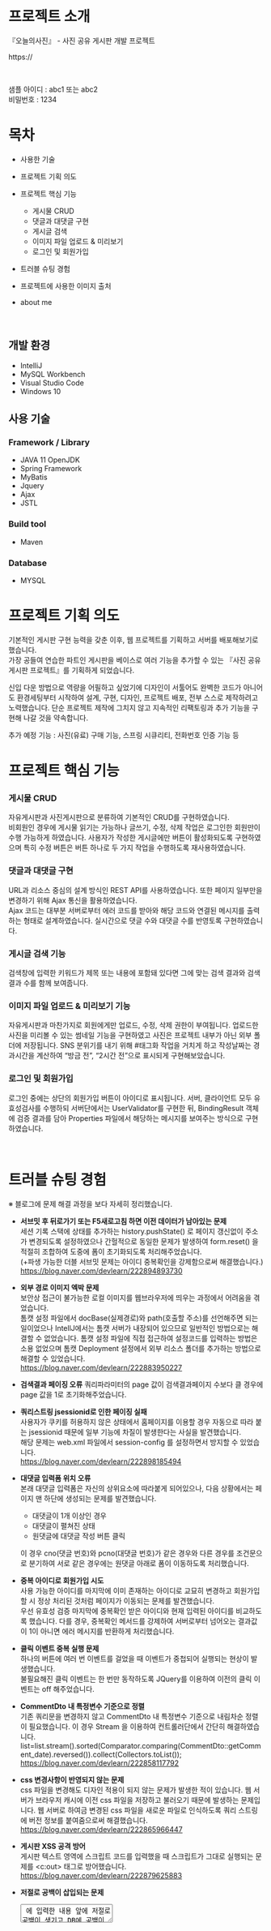# 프로젝트 소개   
『오늘의사진』 - 사진 공유 게시판 개발 프로젝트   

https://   

<br>

샘플 아이디 : abc1 또는 abc2   
비밀번호 : 1234   

# 목차   
  
- 사용한 기술  
- 프로젝트 기획 의도  
- 프로젝트 핵심 기능  
  
  - 게시물 CRUD  
  - 댓글과 대댓글 구현   
  - 게시글 검색
  - 이미지 파일 업로드 & 미리보기
  - 로그인 및 회원가입
- 트러블 슈팅 경험
- 프로젝트에 사용한 이미지 출처
- about me

<br>

## 개발 환경
-	IntelliJ
-	MySQL Workbench
-	Visual Studio Code
-	Windows 10

## 사용 기술
### Framework / Library
- JAVA 11 OpenJDK
- Spring Framework
- MyBatis
- Jquery
- Ajax
- JSTL

### Build tool
- Maven

### Database
- MYSQL

# 프로젝트 기획 의도
기본적인 게시판 구현 능력을 갖춘 이후, 웹 프로젝트를 기획하고 서버를 배포해보기로 했습니다.  
가장 공들여 연습한 파트인 게시판을 베이스로 여러 기능을 추가할 수 있는 『사진 공유 게시판 프로젝트』를 기획하게 되었습니다.

신입 다운 방법으로 역량을 어필하고 싶었기에 디자인이 서툴어도 완벽한 코드가 아니어도 
환경세팅부터 시작하여 설계, 구현, 디자인, 프로젝트 배포, 전부 스스로 제작하려고 노력했습니다.
단순 프로젝트 제작에 그치지 않고 지속적인 리팩토링과 추가 기능을 구현해 나갈 것을 약속합니다.  

추가 예정 기능 : 사진(유료) 구매 기능, 스프링 시큐리티, 전화번호 인증 기능 등   

# 프로젝트 핵심 기능
  ### 게시물 CRUD
  자유게시판과 사진게시판으로 분류하여 기본적인 CRUD를 구현하였습니다.  
  비회원인 경우에 게시물 읽기는 가능하나 글쓰기, 수정, 삭제 작업은 로그인한 회원만이 수행 가능하게 하였습니다. 
  사용자가 작성한 게시글에만 버튼이 활성화되도록 구현하였으며 특히 수정 버튼은 버튼 하나로 두 가지 작업을 수행하도록 재사용하였습니다.   
  
  ### 댓글과 대댓글 구현
  URL과 리소스 중심의 설계 방식인 REST API를 사용하였습니다. 또한 페이지 일부만을 변경하기 위해 Ajax 통신을 활용하였습니다.  
  Ajax 코드는 대부분 서버로부터 에러 코드를 받아와 해당 코드와 연결된 메시지를 출력하는 형태로 설계하였습니다. 
  실시간으로 댓글 수와 대댓글 수를 반영토록 구현하였습니다.
  
  ### 게시글 검색 기능
  검색창에 입력한 키워드가 제목 또는 내용에 포함돼 있다면 그에 맞는 검색 결과와 검색 결과 수를 함께 보여줍니다.
  
  ### 이미지 파일 업로드 & 미리보기 기능
  자유게시판과 마찬가지로 회원에게만 업로드, 수정, 삭제 권한이 부여됩니다. 업로드한 사진을 미리볼 수 있는 썸네일 기능을 구현하였고 
  사진은 프로젝트 내부가 아닌 외부 폴더에 저장됩니다. 
  SNS 분위기를 내기 위해 #태그화 작업을 거치게 하고 작성날짜는 경과시간을 계산하여 “방금 전”, “2시간 전”으로 표시되게 구현해보았습니다.
  
  ### 로그인 및 회원가입
  로그인 중에는 상단의 회원가입 버튼이 아이디로 표시됩니다. 서버, 클라이언트 모두 유효성검사를 수행하되 서버단에서는 UserValidator를 구현한 뒤, 
  BindingResult 객체에 검증 결과를 담아 Properties 파일에서 해당하는 메시지를 보여주는 방식으로 구현하였습니다.  
  
  <br>
    
# 트러블 슈팅 경험
※ 블로그에 문제 해결 과정을 보다 자세히 정리했습니다.

- **서브밋 후 뒤로가기 또는 F5새로고침 하면 이전 데이터가 남아있는 문제**   
  세션 기록 스택에 상태를 추가하는 history.pushState() 로 페이지 갱신없이 주소가 변경되도록 설정하였으나 간헐적으로 동일한 문제가 발생하여 
  form.reset() 을 적절히 조합하여 도중에 폼이 초기화되도록 처리해주었습니다.   
  (+파생 가능한 더블 서브밋 문제는 아이디 중복확인을 강제함으로써 해결했습니다.)   
  https://blog.naver.com/devlearn/222894893730   
  
- **외부 경로 이미지 엑박 문제**   
  보안상 접근이 불가능한 로컬 이미지를 웹브라우저에 띄우는 과정에서 어려움을 겪었습니다.   
  톰캣 설정 파일에서 docBase(실제경로)와 path(호출할 주소)를 선언해주면 되는 일이었으나 IntellJ에서는 톰캣 서버가 내장되어 있으므로 일반적인 방법으로는 
  해결할 수 없었습니다. 톰캣 설정 파일에 직접 접근하여 설정코드를 입력하는 방법은 소용 없었으며 톰캣 Deployment 설정에서 외부 리소스 폴더를 추가하는 방법으로 해결할 수 있었습니다.   
  https://blog.naver.com/devlearn/222883950227   
  
- **검색결과 페이징 오류**
  쿼리파라미터의 page 값이 검색결과페이지 수보다 클 경우에 page 값을 1로 초기화해주었습니다.
  
- **쿼리스트링 jsessionid로 인한 페이징 실패**   
  사용자가 쿠키를 허용하지 않은 상태에서 홈페이지를 이용할 경우 자동으로 따라 붙는 jsessionid 때문에 일부 기능에 차질이 발생한다는 사실을 발견했습니다.   
  해당 문제는 web.xml 파일에서 session-config 를 설정하면서 방지할 수 있었습니다.   
  https://blog.naver.com/devlearn/222898185494   

- **대댓글 입력폼 위치 오류**   
  본래 대댓글 입력폼은 자신의 상위요소에 따라붙게 되어있으나, 다음 상황에서는 페이지 맨 하단에 생성되는 문제를 발견했습니다.   
    - 대댓글이 1개 이상인 경우
    - 대댓글이 펼쳐진 상태
    - 원댓글에 대댓글 작성 버튼 클릭   
    
  이 경우 cno(댓글 번호)와 pcno(대댓글 번호)가 같은 경우와 다른 경우를 조건문으로 분기하여 서로 같은 경우에는 원댓글 아래로 폼이 이동하도록 처리했습니다.

- **중복 아이디로 회원가입 시도**   
  사용 가능한 아이디를 마지막에 이미 존재하는 아이디로 교묘히 변경하고 회원가입할 시 정상 처리된 것처럼 페이지가 이동되는 문제를 발견했습니다.   
  우선 유효성 검증 마지막에 중복확인 받은 아이디와 현재 입력된 아이디를 비교하도록 했습니다. 다를 경우, 중복확인 메서드를 강제하여 서버로부터 넘어오는 결과값이 1이 아니면 
  에러 메시지를 반환하게 처리했습니다.   
  
- **클릭 이벤트 중복 실행 문제**   
  하나의 버튼에 여러 번 이벤트를 걸었을 때 이벤트가 중첩되어 실행되는 현상이 발생했습니다.  
  불필요해진 클릭 이벤트는 한 번만 동작하도록 JQuery를 이용하여 이전의 클릭 이벤트는 off 해주었습니다.   
  
- **CommentDto 내 특정변수 기준으로 정렬**  
  기존 쿼리문을 변경하지 않고 CommentDto 내 특정변수 기준으로 내림차순 정렬이 필요했습니다. 이 경우 Stream 을 이용하여 컨트롤러단에서 간단히 해결하였습니다. 
  list=list.stream().sorted(Comparator.comparing(CommentDto::getComment_date).reversed()).collect(Collectors.toList());   
  https://blog.naver.com/devlearn/222858117792   

- **css 변경사항이 반영되지 않는 문제**   
  css 파일을 변경해도 디자인 적용이 되지 않는 문제가 발생한 적이 있습니다. 웹 서버가 브라우저 캐시에 이전 css 파일을 저장하고 불러오기 때문에 발생하는 문제입니다.
  웹 서버로 하여금 변경된 css 파일을 새로운 파일로 인식하도록 <link> 쿼리 스트링에 버전 정보를 붙여줌으로써 해결했습니다.   
  https://blog.naver.com/devlearn/222865966447   
    
- **게시판 XSS 공격 방어**   
  게시판 텍스트 영역에 스크립트 코드를 입력했을 때 스크립트가 그대로 실행되는 문제를 <c:out> 태그로 방어했습니다.   
  https://blog.naver.com/devlearn/222879625883
    
- **저절로 공백이 삽입되는 문제**   
  <textarea> 에 입력한 내용 앞에 저절로 공백이 생기고 DB에 공백이 함께 입력되는 문제가 발생한 적이 있습니다. 코드를 reformat 하는 과정에서 자동으로 개행, 들여쓰기 되어
  발생하는 현상으로 <textarea> 여는 태그와 닫는 태그를 수평으로 놓음으로써 해결했습니다.   

- **페이지 틀이 깨져버리는 문제**
  테스트 중에 게시판 제목이나 내용이 일정 글자 수를 초과하는 경우에 페이지 틀과 요소가 깨져버리는 현상이 발견되었습니다. 
  게시판 메인 페이지에서는 원본을 건드리지 않고 일부만 보여주면 되기에 컨트롤러단에서 substring() 으로 길이를 적절히 잘라서 Model에 저장되도록 처리했습니다.   
  https://blog.naver.com/devlearn/222897285822   
  
- **동적으로 생성된 버튼 먹통 현상**  
  document.ready() 안에다 댓글 삭제 버튼을 구현했으나 이벤트가 동작하지 않는 문제가 발생했습니다. document.ready() 는 페이지가 로드되는
  시점에 이미 존재하는 요소에만 이벤트를 걸 수 있기에 동적으로 생성된 요소를 구현하기 위해서는 고정된 요소에 이벤트를 걸어야 했습니다.   
  
<br>

# 프로젝트에 사용한 이미지 출처
- **픽사베이**     
https://pixabay.com/   
- **게티이미지뱅크**      
https://www.gettyimagesbank.com/   
픽사베이 사이트에서 이미지 소스를 가져와 사용하였으며 2차 수정, 배포에 대한 저작권의 자유로움을 확인하였습니다.   
 
# about me
이메일 : nasb258@gmail.com   
블로그 : https://blog.naver.com/devlearn/   
